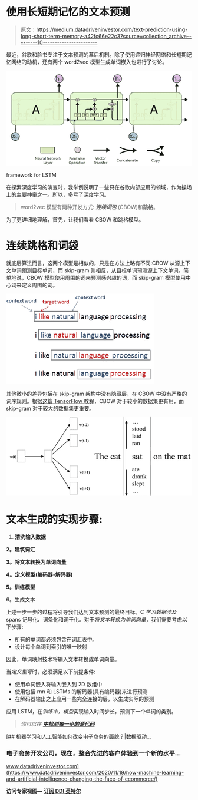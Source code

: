 # 使用长短期记忆的文本预测

> 原文：<https://medium.datadriveninvestor.com/text-prediction-using-long-short-term-memory-a42fc66e22c3?source=collection_archive---------10----------------------->

最近，谷歌和脸书专注于文本预测的幕后机制。除了使用递归神经网络和长短期记忆网络的动机，还有两个 word2vec 模型生成单词嵌入也进行了讨论。

![](img/48f7cc00c7fd8ad9e8deaa8346ea526c.png)

framework for LSTM

在探索深度学习的演变时，我举例说明了一些只在谷歌内部应用的领域，作为操场上的主要神童之一。所以，多亏了深度学习。

> word2vec 模型有两种开发方式: ***连续词包*** (CBOW)和**跳格**。

为了更详细地理解，首先，让我们看看 CBOW 和跳格模型。

# 连续跳格和词袋

就底层算法而言，这两个模型是相似的，只是在方法上略有不同:CBOW 从源上下文单词预测目标单词，而 skip-gram 则相反，从目标单词预测源上下文单词。简单地说，CBOW 模型使用周围的词来预测感兴趣的词，而 skip-gram 模型使用中心词来定义周围的词。

![](img/50bb87d94d52df3d4a85fe7a4a4d29e0.png)

其他微小的差异包括在 skip-gram 架构中没有隐藏层，在 CBOW 中没有严格的词序规则。根据[这篇 TensorFlow 教程](https://www.tensorflow.org/tutorials/word2vec)，CBOW 对于较小的数据集更有用，而 skip-gram 对于较大的数据集更重要。

![](img/9774c93cbb3028c3f366e7852e7fb570.png)

# 文本生成的实现步骤:

1.  **清洗输入数据**

**2。建筑词汇**

**3。将文本转换为单词向量**

**4。定义模型(编码器-解码器)**

**5。训练模型**

6。生成文本

上述一步一步的过程将引导我们达到文本预测的最终目标。C *学习数据涉及* spans 记号化、词条化和词干化。对于*将文本转换为单词向量*，我们需要考虑以下步骤:

*   所有的单词都必须包含在词汇表中。
*   设计每个单词到索引的唯一映射

因此，单词映射技术将输入文本转换成单词向量。

当*定义型号*时，必须满足以下前提条件:

*   使用单词嵌入将输入嵌入到 2D 数组中
*   使用包括 rnn 和 LSTMs 的解码器(具有编码器)来进行预测
*   在解码器输出之上应用一些完全连接的层，以生成实际的预测

应用 LSTM，在*训练中，模型*实现输入时间步长，预测下一个单词的类别。

> *你可以在* [***中找到每一步的源代码***](https://github.com/Sangramsingkayte/TextPrediction)

[](https://www.datadriveninvestor.com/2020/11/19/how-machine-learning-and-artificial-intelligence-changing-the-face-of-ecommerce/) [## 机器学习和人工智能如何改变电子商务的面貌？|数据驱动…

### 电子商务开发公司，现在，整合先进的客户体验到一个新的水平…

www.datadriveninvestor.com](https://www.datadriveninvestor.com/2020/11/19/how-machine-learning-and-artificial-intelligence-changing-the-face-of-ecommerce/) 

**访问专家视图—** [**订阅 DDI 英特尔**](https://datadriveninvestor.com/ddi-intel)